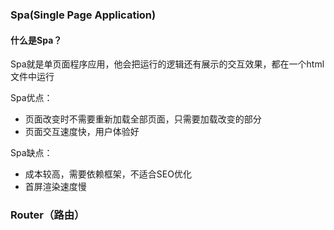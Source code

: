 ### Spa(Single Page Application)

#### 什么是Spa？

Spa就是单页面程序应用，他会把运行的逻辑还有展示的交互效果，都在一个html文件中运行

Spa优点：

- 页面改变时不需要重新加载全部页面，只需要加载改变的部分
- 页面交互速度快，用户体验好

Spa缺点：

- 成本较高，需要依赖框架，不适合SEO优化
- 首屏渲染速度慢



### Router（路由）




